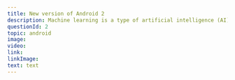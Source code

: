 ```yaml
---
title: New version of Android 2
description: Machine learning is a type of artificial intelligence (AI) that provides computers with the ability to learn without being explicitly programmed. Machine learning focuses on the development of computer programs that can change when exposed to new data.
questionId: 2
topic: android
image:
video:
link:
linkImage:
text: text
---
```

